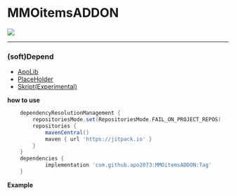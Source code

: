 # MMOitemsADDON

[![](https://jitpack.io/v/apo2073/MMOitemsADDON.svg)](https://jitpack.io/#apo2073/MMOitemsADDON)

---

### (soft)Depend
* [ApoLib](https://github.com/apo2073/ApoLib)
* [PlaceHolder](https://github.com/apo2073/ApoLib)
* [Skript(Experimental)](https://skunity.com/downloads)

__how to use__
```gradle
	dependencyResolutionManagement {
		repositoriesMode.set(RepositoriesMode.FAIL_ON_PROJECT_REPOS)
		repositories {
			mavenCentral()
			maven { url 'https://jitpack.io' }
		}
	}
	dependencies {
	        implementation 'com.github.apo2073:MMOitemsADDON:Tag'
	}
```

__Example__
```java

```
